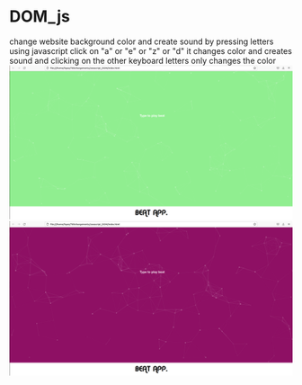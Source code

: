 # DOM_js
change website background color and create sound by pressing letters using javascript
click on "a" or "e" or "z" or "d" it changes color and creates sound and clicking on the other keyboard letters only changes the color
![](Images/WEBSITE1.png)
![](Images/WEBSITE2.png)
